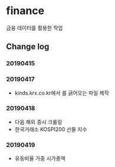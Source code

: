 # finance

금융 데이터를 활용한 작업

## Change log

### 20190415 

### 20190417
- kinds.krx.co.kr에서 를 긁어오는 파일 제작

### 20190418
- 다음 해외 증시 크롤링
- 한국거래소 KOSPI200 선물 지수 

### 20190419
- 유동비율 가중 시가총액 
